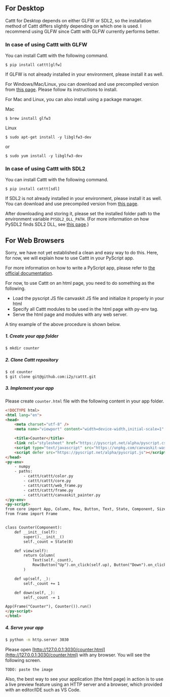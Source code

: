 ## For Desktop
Cattt for Desktop depends on either GLFW or SDL2, so the installation method of Cattt differs slightly depending on which one is used. I recommend using GLFW since Cattt with GLFW currently performs better.


### In case of using Cattt with GLFW

You can install Cattt with the following command.
```
$ pip install cattt[glfw]
```

If GLFW is not already installed in your environment, please install it as well.

For Windows/Mac/Linux, you can download and use precompiled version from [this page](https://www.glfw.org/download.html). Please follow its instructions to install.

For Mac and Linux, you can also install using a package manager.

Mac

```
$ brew install glfw3
```

Linux

```
$ sudo apt-get install -y libglfw3-dev
```
or
```
$ sudo yum install -y libglfw3-dev
```


### In case of using Cattt with SDL2
You can install Cattt with the following command.
```
$ pip install cattt[sdl]
```

If SDL2 is not already installed in your environment, please install it as well.
You can download and use precompiled version from [this page](https://www.libsdl.org/download-2.0.php).

After downloading and storing it, please set the installed folder path to the environment variable `PYSDL2_DLL_PATH`.
(For more information on how PySDL2 finds SDL2 DLL, see [this page](https://pysdl2.readthedocs.io/en/rel_0_9_7/integration.html).)


## For Web Browsers
Sorry, we have not yet established a clean and easy way to do this.
Here, for now, we will explain how to use Cattt in your PyScript app.

For more information on how to write a PyScript app, please refer to [the official documentation](https://pyscript.net/).

For now, to use Cattt on an html page, you need to do something as the following.

- Load the pyscript JS file canvaskit JS file and initialize it properly in your html
- Specify all Cattt modules to be used in the html page with py-env tag.
- Serve the html page and modules with any web server.

A tiny example of the above procedure is shown below.

##### 1. Create your app folder

```sh
$ mkdir counter
```

##### 2. Clone Cattt repository

```sh
$ cd counter
$ git clone git@github.com:i2y/cattt.git
```

##### 3. Implement your app
Please create `counter.html` file with the following content in your app folder.
```html
<!DOCTYPE html>
<html lang="en">
<head>
    <meta charset="utf-8" />
    <meta name="viewport" content="width=device-width,initial-scale=1" />

    <title>Counter</title>
    <link rel="stylesheet" href="https://pyscript.net/alpha/pyscript.css" />
    <script type="text/javascript" src="https://unpkg.com/canvaskit-wasm@0.33.0/bin/canvaskit.js"></script>
    <script defer src="https://pyscript.net/alpha/pyscript.js"></script>
</head>
<py-env>
    - numpy
    - paths:
        - cattt/cattt/color.py
        - cattt/cattt/core.py
        - cattt/cattt/web_frame.py
        - cattt/cattt/frame.py
        - cattt/cattt/canvaskit_painter.py
</py-env>
<py-script>
from core import App, Column, Row, Button, Text, State, Component, SizePolicy
from frame import Frame


class Counter(Component):
    def __init__(self):
        super().__init__()
        self._count = State(0)

    def view(self):
        return Column(
            Text(self._count),
            Row(Button("Up").on_click(self.up), Button("Down").on_click(self.down)),
        )

    def up(self, _):
        self._count += 1

    def down(self, _):
        self._count -= 1

App(Frame("Counter"), Counter()).run()
</py-script>
</html>
```

##### 4. Serve your app
```sh
$ python -m http.server 3030
```

Please open [http://127.0.0.1:3030/counter.html](http://127.0.0.1:3030/counter.html) with any browser.
You will see the following screen.

```
TODO: paste the image
```


Also, the best way to see your application (the html page) in action is to use a live preview feature using an HTTP server and a browser, which provided with an editor/IDE such as VS Code.
